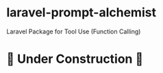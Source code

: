 # laravel-prompt-alchemist
Laravel Package for Tool Use (Function Calling)

# 🚧 Under Construction 🚧
